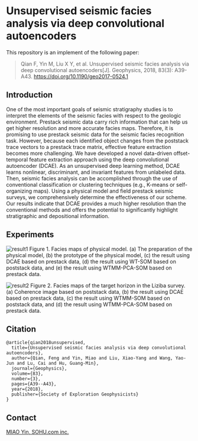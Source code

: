 # Unsupervised seismic facies analysis via deep convolutional autoencoders
This repository is an implement of the following paper:
> Qian F, Yin M, Liu X Y, et al. Unsupervised seismic facies analysis via deep convolutional autoencoders[J]. Geophysics, 2018, 83(3): A39-A43. https://doi.org/10.1190/geo2017-0524.1

## Introduction
One of the most important goals of seismic stratigraphy studies is to interpret the elements of the seismic facies with respect to the geologic environment. Prestack seismic data carry rich information that can help us get higher resolution and more accurate facies maps. Therefore, it is promising to use prestack seismic data for the seismic facies recognition task. However, because each identified object changes from the poststack trace vectors to a prestack trace matrix, effective feature extraction becomes more challenging. We have developed a novel data-driven offset-temporal feature extraction approach using the deep convolutional autoencoder (DCAE). As an unsupervised deep learning method, DCAE learns nonlinear, discriminant, and invariant features from unlabeled data. Then, seismic facies analysis can be accomplished through the use of conventional classification or clustering techniques (e.g., K-means or self-organizing maps). Using a physical model and field prestack seismic surveys, we comprehensively determine the effectiveness of our scheme. Our results indicate that DCAE provides a much higher resolution than the conventional methods and offers the potential to significantly highlight stratigraphic and depositional information.

## Experiments
![result1](https://github.com/ymthink/Seismic-Facies-Analysis-DCAE/blob/master/result1.png)
Figure 1. Facies maps of physical model. (a) The preparation of the physical model, (b) the prototype of the physical model, (c) the result using DCAE based on prestack data, (d) the result using WT-SOM based on poststack data, and (e) the result using WTMM-PCA-SOM based on prestack data.

![result2](https://github.com/ymthink/Seismic-Facies-Analysis-DCAE/blob/master/result2.png)
Figure 2. Facies maps of the target horizon in the Liziba survey. (a) Coherence image based on poststack data, (b) the result using DCAE based on prestack data, (c) the result using WTMM-SOM based on poststack data, and (d) the result using WTMM-PCA-SOM based on prestack data.

## Citation
```
@article{qian2018unsupervised,
  title={Unsupervised seismic facies analysis via deep convolutional autoencoders},
  author={Qian, Feng and Yin, Miao and Liu, Xiao-Yang and Wang, Yao-Jun and Lu, Cai and Hu, Guang-Min},
  journal={Geophysics},
  volume={83},
  number={3},
  pages={A39--A43},
  year={2018},
  publisher={Society of Exploration Geophysicists}
}
```

## Contact
[MIAO Yin, SOHU.com inc.](mailto:yinmiaothink@gmail.com "MIAO Yin, SOHU.com inc.") 
